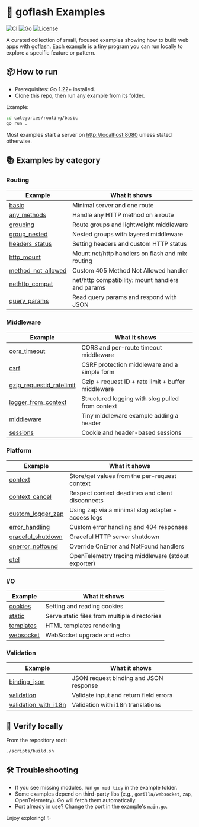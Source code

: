 # 🚀 goflash Examples

[![CI](https://github.com/goflash/examples/actions/workflows/ci.yml/badge.svg)](https://github.com/goflash/examples/actions/workflows/ci.yml)
[![Go](https://img.shields.io/badge/Go-1.22+-00ADD8?logo=go&logoColor=white)](https://go.dev/)
[![License](https://img.shields.io/badge/license-MIT-blue.svg)](LICENSE)

A curated collection of small, focused examples showing how to build web apps with [goflash](https://github.com/goflash/flash).
Each example is a tiny program you can run locally to explore a specific feature or pattern.

## 📦 How to run

- Prerequisites: Go 1.22+ installed.
- Clone this repo, then run any example from its folder.

Example:

```bash
cd categories/routing/basic
go run .
```

Most examples start a server on <http://localhost:8080> unless stated otherwise.

## 📚 Examples by category

### Routing

| Example                                                      | What it shows                                     |
| ------------------------------------------------------------ | ------------------------------------------------- |
| [basic](categories/routing/basic/)                           | Minimal server and one route                      |
| [any_methods](categories/routing/any_methods/)               | Handle any HTTP method on a route                 |
| [grouping](categories/routing/grouping/)                     | Route groups and lightweight middleware           |
| [group_nested](categories/routing/group_nested/)             | Nested groups with layered middleware             |
| [headers_status](categories/routing/headers_status/)         | Setting headers and custom HTTP status            |
| [http_mount](categories/routing/http_mount/)                 | Mount net/http handlers on flash and mix routing  |
| [method_not_allowed](categories/routing/method_not_allowed/) | Custom 405 Method Not Allowed handler             |
| [nethttp_compat](categories/routing/nethttp_compat/)         | net/http compatibility: mount handlers and params |
| [query_params](categories/routing/query_params/)             | Read query params and respond with JSON           |

### Middleware

| Example                                                                     | What it shows                                      |
| --------------------------------------------------------------------------- | -------------------------------------------------- |
| [cors_timeout](categories/middleware/cors_timeout/)                         | CORS and per-route timeout middleware              |
| [csrf](categories/middleware/csrf/)                                         | CSRF protection middleware and a simple form       |
| [gzip_requestid_ratelimit](categories/middleware/gzip_requestid_ratelimit/) | Gzip + request ID + rate limit + buffer middleware |
| [logger_from_context](categories/middleware/logger_from_context/)           | Structured logging with slog pulled from context   |
| [middleware](categories/middleware/middleware/)                             | Tiny middleware example adding a header            |
| [sessions](categories/middleware/sessions/)                                 | Cookie and header-based sessions                   |

### Platform

| Example                                                     | What it shows                                      |
| ----------------------------------------------------------- | -------------------------------------------------- |
| [context](categories/platform/context/)                     | Store/get values from the per-request context      |
| [context_cancel](categories/platform/context_cancel/)       | Respect context deadlines and client disconnects   |
| [custom_logger_zap](categories/platform/custom_logger_zap/) | Using zap via a minimal slog adapter + access logs |
| [error_handling](categories/platform/error_handling/)       | Custom error handling and 404 responses            |
| [graceful_shutdown](categories/platform/graceful_shutdown/) | Graceful HTTP server shutdown                      |
| [onerror_notfound](categories/platform/onerror_notfound/)   | Override OnError and NotFound handlers             |
| [otel](categories/platform/otel/)                           | OpenTelemetry tracing middleware (stdout exporter) |

### I/O

| Example                               | What it shows                                |
| ------------------------------------- | -------------------------------------------- |
| [cookies](categories/io/cookies/)     | Setting and reading cookies                  |
| [static](categories/io/static/)       | Serve static files from multiple directories |
| [templates](categories/io/templates/) | HTML templates rendering                     |
| [websocket](categories/io/websocket/) | WebSocket upgrade and echo                   |

### Validation

| Example                                                             | What it shows                          |
| ------------------------------------------------------------------- | -------------------------------------- |
| [binding_json](categories/validation/binding_json/)                 | JSON request binding and JSON response |
| [validation](categories/validation/validation/)                     | Validate input and return field errors |
| [validation_with_i18n](categories/validation/validation_with_i18n/) | Validation with i18n translations      |

## 🧪 Verify locally

From the repository root:

```bash
./scripts/build.sh
```

## 🛠️ Troubleshooting

- If you see missing modules, run `go mod tidy` in the example folder.
- Some examples depend on third-party libs (e.g., `gorilla/websocket`, `zap`, OpenTelemetry). Go will fetch them automatically.
- Port already in use? Change the port in the example's `main.go`.

Enjoy exploring! ✨
